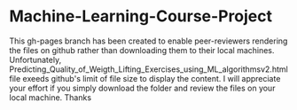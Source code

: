 # Machine-Learning-Course-Project
This gh-pages branch has been created to enable peer-reviewers rendering the files on github rather than downloading them to their local machines.
Unfortunately, Predicting_Quality_of_Weigth_Lifting_Exercises_using_ML_algorithmsv2.html file exeeds github's limit
of file size to display the content. 
I will appreciate your effort if you simply download the folder and review the files on your local machine.
Thanks
